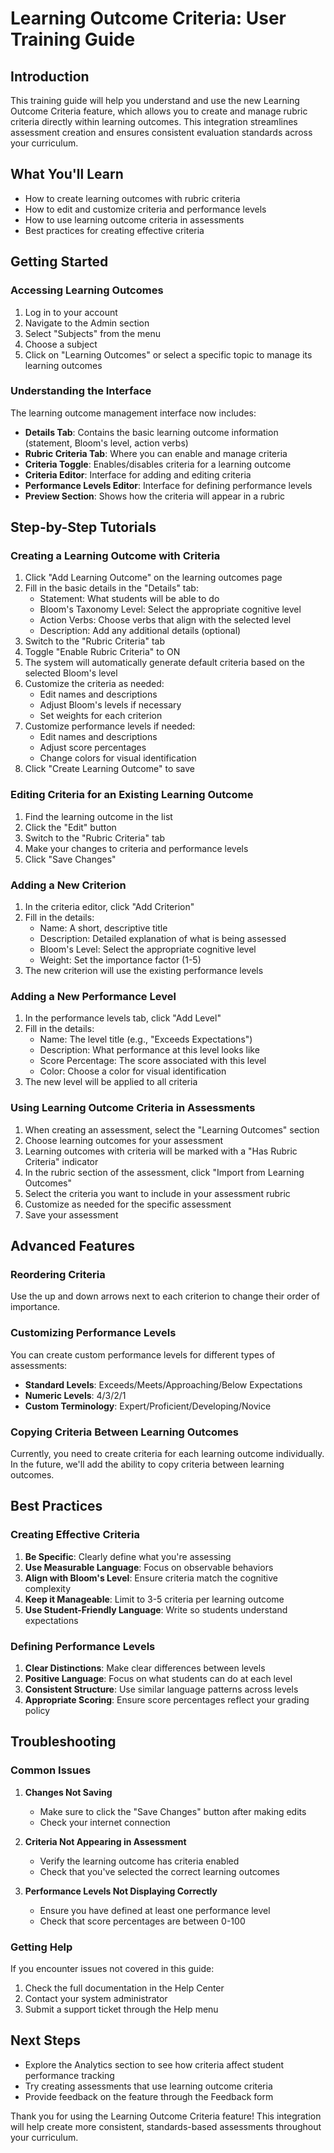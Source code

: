 # Learning Outcome Criteria: User Training Guide

## Introduction

This training guide will help you understand and use the new Learning Outcome Criteria feature, which allows you to create and manage rubric criteria directly within learning outcomes. This integration streamlines assessment creation and ensures consistent evaluation standards across your curriculum.

## What You'll Learn

- How to create learning outcomes with rubric criteria
- How to edit and customize criteria and performance levels
- How to use learning outcome criteria in assessments
- Best practices for creating effective criteria

## Getting Started

### Accessing Learning Outcomes

1. Log in to your account
2. Navigate to the Admin section
3. Select "Subjects" from the menu
4. Choose a subject
5. Click on "Learning Outcomes" or select a specific topic to manage its learning outcomes

### Understanding the Interface

The learning outcome management interface now includes:

- **Details Tab**: Contains the basic learning outcome information (statement, Bloom's level, action verbs)
- **Rubric Criteria Tab**: Where you can enable and manage criteria
- **Criteria Toggle**: Enables/disables criteria for a learning outcome
- **Criteria Editor**: Interface for adding and editing criteria
- **Performance Levels Editor**: Interface for defining performance levels
- **Preview Section**: Shows how the criteria will appear in a rubric

## Step-by-Step Tutorials

### Creating a Learning Outcome with Criteria

1. Click "Add Learning Outcome" on the learning outcomes page
2. Fill in the basic details in the "Details" tab:
   - Statement: What students will be able to do
   - Bloom's Taxonomy Level: Select the appropriate cognitive level
   - Action Verbs: Choose verbs that align with the selected level
   - Description: Add any additional details (optional)
3. Switch to the "Rubric Criteria" tab
4. Toggle "Enable Rubric Criteria" to ON
5. The system will automatically generate default criteria based on the selected Bloom's level
6. Customize the criteria as needed:
   - Edit names and descriptions
   - Adjust Bloom's levels if necessary
   - Set weights for each criterion
7. Customize performance levels if needed:
   - Edit names and descriptions
   - Adjust score percentages
   - Change colors for visual identification
8. Click "Create Learning Outcome" to save

### Editing Criteria for an Existing Learning Outcome

1. Find the learning outcome in the list
2. Click the "Edit" button
3. Switch to the "Rubric Criteria" tab
4. Make your changes to criteria and performance levels
5. Click "Save Changes"

### Adding a New Criterion

1. In the criteria editor, click "Add Criterion"
2. Fill in the details:
   - Name: A short, descriptive title
   - Description: Detailed explanation of what is being assessed
   - Bloom's Level: Select the appropriate cognitive level
   - Weight: Set the importance factor (1-5)
3. The new criterion will use the existing performance levels

### Adding a New Performance Level

1. In the performance levels tab, click "Add Level"
2. Fill in the details:
   - Name: The level title (e.g., "Exceeds Expectations")
   - Description: What performance at this level looks like
   - Score Percentage: The score associated with this level
   - Color: Choose a color for visual identification
3. The new level will be applied to all criteria

### Using Learning Outcome Criteria in Assessments

1. When creating an assessment, select the "Learning Outcomes" section
2. Choose learning outcomes for your assessment
3. Learning outcomes with criteria will be marked with a "Has Rubric Criteria" indicator
4. In the rubric section of the assessment, click "Import from Learning Outcomes"
5. Select the criteria you want to include in your assessment rubric
6. Customize as needed for the specific assessment
7. Save your assessment

## Advanced Features

### Reordering Criteria

Use the up and down arrows next to each criterion to change their order of importance.

### Customizing Performance Levels

You can create custom performance levels for different types of assessments:

- **Standard Levels**: Exceeds/Meets/Approaching/Below Expectations
- **Numeric Levels**: 4/3/2/1
- **Custom Terminology**: Expert/Proficient/Developing/Novice

### Copying Criteria Between Learning Outcomes

Currently, you need to create criteria for each learning outcome individually. In the future, we'll add the ability to copy criteria between learning outcomes.

## Best Practices

### Creating Effective Criteria

1. **Be Specific**: Clearly define what you're assessing
2. **Use Measurable Language**: Focus on observable behaviors
3. **Align with Bloom's Level**: Ensure criteria match the cognitive complexity
4. **Keep it Manageable**: Limit to 3-5 criteria per learning outcome
5. **Use Student-Friendly Language**: Write so students understand expectations

### Defining Performance Levels

1. **Clear Distinctions**: Make clear differences between levels
2. **Positive Language**: Focus on what students can do at each level
3. **Consistent Structure**: Use similar language patterns across levels
4. **Appropriate Scoring**: Ensure score percentages reflect your grading policy

## Troubleshooting

### Common Issues

1. **Changes Not Saving**
   - Make sure to click the "Save Changes" button after making edits
   - Check your internet connection

2. **Criteria Not Appearing in Assessment**
   - Verify the learning outcome has criteria enabled
   - Check that you've selected the correct learning outcomes

3. **Performance Levels Not Displaying Correctly**
   - Ensure you have defined at least one performance level
   - Check that score percentages are between 0-100

### Getting Help

If you encounter issues not covered in this guide:
1. Check the full documentation in the Help Center
2. Contact your system administrator
3. Submit a support ticket through the Help menu

## Next Steps

- Explore the Analytics section to see how criteria affect student performance tracking
- Try creating assessments that use learning outcome criteria
- Provide feedback on the feature through the Feedback form

Thank you for using the Learning Outcome Criteria feature! This integration will help create more consistent, standards-based assessments throughout your curriculum.
